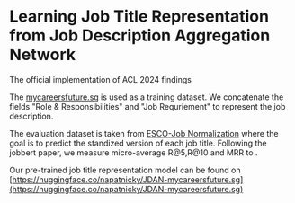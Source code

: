 # Learning Job Title Representation from Job Description Aggregation Network
The official implementation of ACL 2024 findings 

The [mycareersfuture.sg](https://github.com/WING-NUS/JD2Skills-BERT-XMLC/tree/main) is used as a training dataset. We concatenate the fields "Role & Responsibilities" and "Job Requriement" to represent the job description.



The evaluation dataset is taken from [ESCO-Job Normalization](https://github.com/jensjorisdecorte/JobBERT-evaluation-dataset) where the goal is to predict the standized version of each job title. Following the jobbert paper, we measure micro-average R@5,R@10 and MRR to .


Our pre-trained job title representation model can be found on [https://huggingface.co/napatnicky/JDAN-mycareersfuture.sg](https://huggingface.co/napatnicky/JDAN-mycareersfuture.sg)
